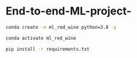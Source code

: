 # End-to-end-ML-project-

```bash
conda create -n ml_red_wine python=3.8 -y
```

```bash
conda activate ml_red_wine 
```

```bash
pip install -r requirements.txt
```